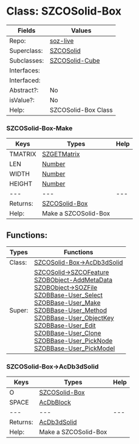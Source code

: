 
# Class:	SZCOSolid-Box

| Fields | Values |
| --------- | --------- |
| Repo: | [soz-live](/repos/soz-live.html) |
| Superclass: | [SZCOSolid](SZCOSolid.html) |
| Subclasses: | [SZCOSolid-Cube](SZCOSolid-Cube.html) |
| Interfaces: |  |
| Interfaced: |  |
| Abstract?: | No |
| isValue?: | No |
| Help: | SZCOSolid-Box Class |

### SZCOSolid-Box-Make

| Keys | Types | Help |
| --------- | --------- | --------- |
| TMATRIX | [SZGETMatrix](SZGETMatrix.html) |  |
| LEN | [Number](Number.html) |  |
| WIDTH | [Number](Number.html) |  |
| HEIGHT | [Number](Number.html) |  |
| --- | --- | --- |
| Returns: | [SZCOSolid-Box](SZCOSolid-Box.html) |
| Help: | Make a SZCOSolid-Box |


## Functions:

| Types | Functions |
| --------- | --------- |
| Class: | [SZCOSolid-Box->AcDb3dSolid](#SZCOSolid-Box->AcDb3dSolid) |
| Super: | [SZCOSolid->SZCOFeature](SZCOSolid.html) <br> [SZOBObject-AddMetaData](SZOBObject.html) <br> [SZOBObject->SOZFile](SZOBObject.html) <br> [SZOBBase-User_Select](SZOBBase.html) <br> [SZOBBase-User_Make](SZOBBase.html) <br> [SZOBBase-User_Method](SZOBBase.html) <br> [SZOBBase-User_ObjectKey](SZOBBase.html) <br> [SZOBBase-User_Edit](SZOBBase.html) <br> [SZOBBase-User_Clone](SZOBBase.html) <br> [SZOBBase-User_PickNode](SZOBBase.html) <br> [SZOBBase-User_PickModel](SZOBBase.html) |


### SZCOSolid-Box->AcDb3dSolid

| Keys | Types | Help |
| --------- | --------- | --------- |
| O | [SZCOSolid-Box](SZCOSolid-Box.html) |  |
| SPACE | [AcDbBlock](AcDbBlock.html) |  |
| --- | --- | --- |
| Returns: | [AcDb3dSolid](AcDb3dSolid.html) |
| Help: | Make a SZCOSolid-Box |


